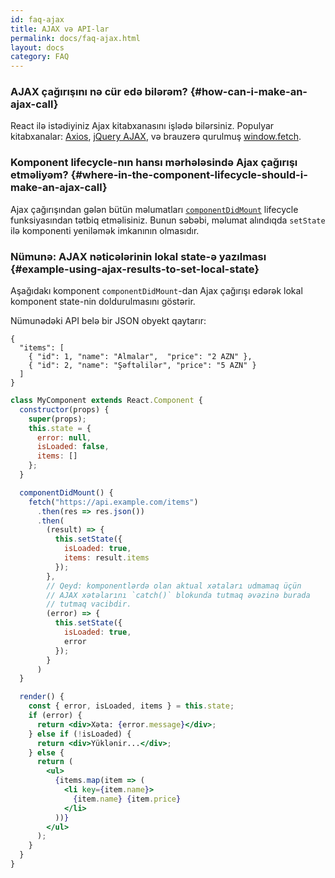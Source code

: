 ```yaml
---
id: faq-ajax
title: AJAX və API-lar
permalink: docs/faq-ajax.html
layout: docs
category: FAQ
---
```


### AJAX çağırışını nə cür edə bilərəm? {#how-can-i-make-an-ajax-call}

React ilə istədiyiniz Ajax kitabxanasını işlədə bilərsiniz. Populyar kitabxanalar: [Axios](https://github.com/axios/axios), [jQuery AJAX](https://api.jquery.com/jQuery.ajax/), və brauzerə qurulmuş [window.fetch](https://developer.mozilla.org/en-US/docs/Web/API/Fetch_API).

### Komponent lifecycle-nın hansı mərhələsində Ajax çağırışı etməliyəm? {#where-in-the-component-lifecycle-should-i-make-an-ajax-call}

Ajax çağırışından gələn bütün məlumatları [`componentDidMount`](/docs/react-component.html#mounting) lifecycle funksiyasından tətbiq etməlisiniz. Bunun səbəbi, məlumat alındıqda `setState` ilə komponenti yeniləmək imkanının olmasıdır.

### Nümunə: AJAX nəticələrinin lokal state-ə yazılması {#example-using-ajax-results-to-set-local-state}

Aşağıdakı komponent `componentDidMount`-dan Ajax çağırışı edərək lokal komponent state-nin doldurulmasını göstərir. 

Nümunədəki API belə bir JSON obyekt qaytarır:

```
{
  "items": [
    { "id": 1, "name": "Almalar",  "price": "2 AZN" },
    { "id": 2, "name": "Şəftəlilər", "price": "5 AZN" }
  ] 
}
```

```jsx
class MyComponent extends React.Component {
  constructor(props) {
    super(props);
    this.state = {
      error: null,
      isLoaded: false,
      items: []
    };
  }

  componentDidMount() {
    fetch("https://api.example.com/items")
      .then(res => res.json())
      .then(
        (result) => {
          this.setState({
            isLoaded: true,
            items: result.items
          });
        },
        // Qeyd: komponentlərdə olan aktual xətaları udmamaq üçün
        // AJAX xətəlarını `catch()` blokunda tutmaq əvəzinə burada
        // tutmaq vacibdir.
        (error) => {
          this.setState({
            isLoaded: true,
            error
          });
        }
      )
  }

  render() {
    const { error, isLoaded, items } = this.state;
    if (error) {
      return <div>Xəta: {error.message}</div>;
    } else if (!isLoaded) {
      return <div>Yüklənir...</div>;
    } else {
      return (
        <ul>
          {items.map(item => (
            <li key={item.name}>
              {item.name} {item.price}
            </li>
          ))}
        </ul>
      );
    }
  }
}
```
